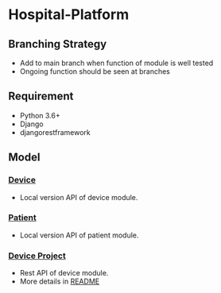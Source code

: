 # Hospital-Platform
## Branching Strategy
* Add to main branch when function of module is well tested
* Ongoing function should be seen at branches

## Requirement
* Python 3.6+
* Django
* djangorestframework

## Model
### [Device](./device)
* Local version API of device module. 

### [Patient](./patient)
* Local version API of patient module. 

### [Device Project](./device_project)
* Rest API of device module.
* More details in [README](./device_project/README.md)